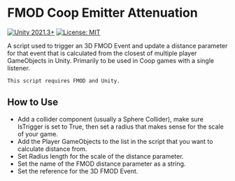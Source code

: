 # FMOD Coop Emitter Attenuation
[![Unity 2021.3+](https://img.shields.io/badge/unity-2021.3%2B-blue.svg)](https://unity3d.com/get-unity/download)
[![License: MIT](https://img.shields.io/badge/License-MIT-brightgreen.svg)](LICENSE.md)

A script used to trigger an 3D FMOD Event and update a distance parameter for that event that is calculated from the closest of multiple player GameObjects in Unity. Primarily to be used in Coop games with a single listener.
```
This script requires FMOD and Unity.
```

## How to Use
- Add a collider component (usually a Sphere Collider), make sure IsTrigger is set to True, then set a radius that makes sense for the scale of your game.
- Add the Player GameObjects to the list in the script that you want to calculate distance from.
- Set Radius length for the scale of the distance parameter.
- Set the name of the FMOD distance parameter as a string.
- Set the reference for the 3D FMOD Event.
